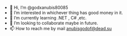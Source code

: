 - 👋 Hi, I’m @godxanubis80085
- 👀 I’m interested in whichever thing has good money in it.
- 🌱 I’m currently learning .NET , C# ,etc.
- 💞️ I’m looking to collaborate  maybe in future.
- 📫 How to reach me by mail anubisgodof@dead.su

<!---
godxanubis80085/godxanubis80085 is a ✨ special ✨ repository because its `README.md` (this file) appears on your GitHub profile.
You can click the Preview link to take a look at your changes.
--->
